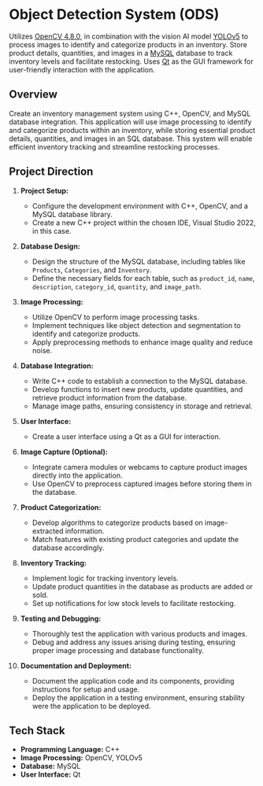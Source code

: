 # Object Detection System (ODS)
Utilizes [OpenCV 4.8.0](https://github.com/opencv/opencv/releases/tag/4.8.0), in combination with the vision AI model [YOLOv5](https://github.com/ultralytics/yolov5) to process images to identify and categorize products in an inventory. Store product details, quantities, and images in a [MySQL](https://github.com/mysql/mysql-server) database to track inventory levels and facilitate restocking. Uses [Qt](https://www.qt.io/) as the GUI framework for user-friendly interaction with the application.
## Overview

Create an inventory management system using C++, OpenCV, and MySQL database integration. This application will use image processing to identify and categorize products within an inventory, while storing essential product details, quantities, and images in an SQL database. This system will enable efficient inventory tracking and streamline restocking processes.

## Project Direction

1. **Project Setup:**
   - Configure the development environment with C++, OpenCV, and a MySQL database library.
   - Create a new C++ project within the chosen IDE, Visual Studio 2022, in this case.

2. **Database Design:**
   - Design the structure of the MySQL database, including tables like `Products`, `Categories`, and `Inventory`.
   - Define the necessary fields for each table, such as `product_id`, `name`, `description`, `category_id`, `quantity`, and `image_path`.

3. **Image Processing:**
   - Utilize OpenCV to perform image processing tasks.
   - Implement techniques like object detection and segmentation to identify and categorize products.
   - Apply preprocessing methods to enhance image quality and reduce noise.

4. **Database Integration:**
   - Write C++ code to establish a connection to the MySQL database.
   - Develop functions to insert new products, update quantities, and retrieve product information from the database.
   - Manage image paths, ensuring consistency in storage and retrieval.

5. **User Interface:**
   - Create a user interface using a Qt as a GUI for interaction.

6. **Image Capture (Optional):**
   - Integrate camera modules or webcams to capture product images directly into the application.
   - Use OpenCV to preprocess captured images before storing them in the database.

7. **Product Categorization:**
   - Develop algorithms to categorize products based on image-extracted information.
   - Match features with existing product categories and update the database accordingly.

8. **Inventory Tracking:**
   - Implement logic for tracking inventory levels.
   - Update product quantities in the database as products are added or sold.
   - Set up notifications for low stock levels to facilitate restocking.

9. **Testing and Debugging:**
   - Thoroughly test the application with various products and images.
   - Debug and address any issues arising during testing, ensuring proper image processing and database functionality.

10. **Documentation and Deployment:**
    - Document the application code and its components, providing instructions for setup and usage.
    - Deploy the application in a testing environment, ensuring stability were the application to be deployed.

## Tech Stack

- **Programming Language:** C++
- **Image Processing:** OpenCV, YOLOv5
- **Database:** MySQL
- **User Interface:** Qt
